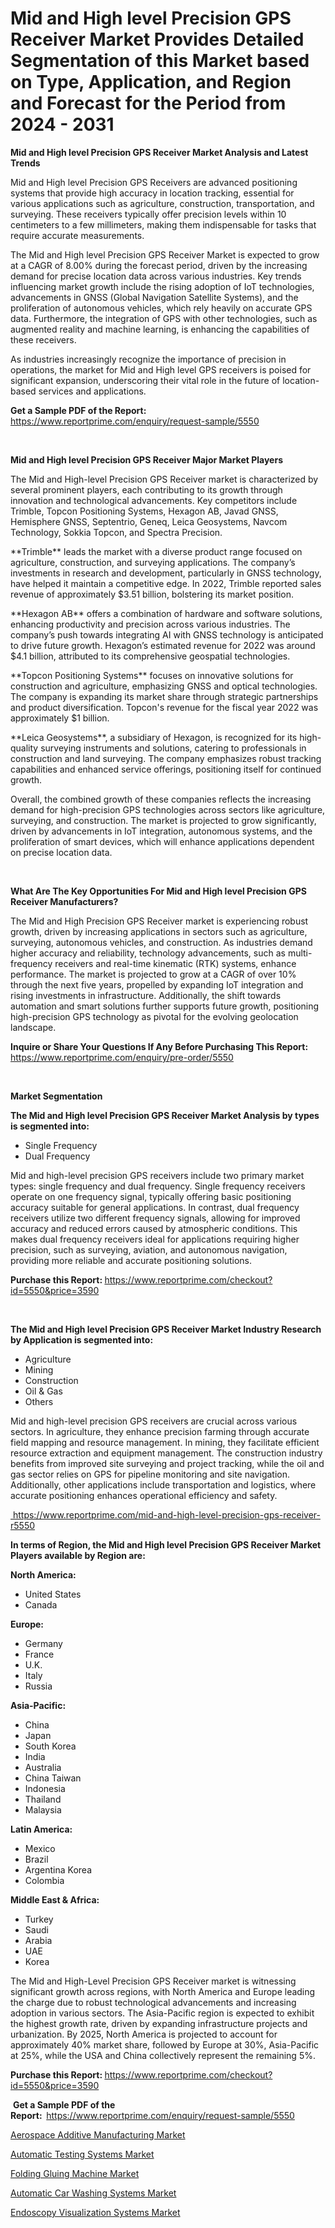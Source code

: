 <p><h1>Mid and High level Precision GPS Receiver Market Provides Detailed Segmentation of this Market based on Type, Application, and Region and Forecast for the Period from 2024 - 2031</h1></p><p><strong>Mid and High level Precision GPS Receiver Market Analysis and Latest Trends</strong></p>
<p><p>Mid and High level Precision GPS Receivers are advanced positioning systems that provide high accuracy in location tracking, essential for various applications such as agriculture, construction, transportation, and surveying. These receivers typically offer precision levels within 10 centimeters to a few millimeters, making them indispensable for tasks that require accurate measurements. </p><p>The Mid and High level Precision GPS Receiver Market is expected to grow at a CAGR of 8.00% during the forecast period, driven by the increasing demand for precise location data across various industries. Key trends influencing market growth include the rising adoption of IoT technologies, advancements in GNSS (Global Navigation Satellite Systems), and the proliferation of autonomous vehicles, which rely heavily on accurate GPS data. Furthermore, the integration of GPS with other technologies, such as augmented reality and machine learning, is enhancing the capabilities of these receivers. </p><p>As industries increasingly recognize the importance of precision in operations, the market for Mid and High level GPS receivers is poised for significant expansion, underscoring their vital role in the future of location-based services and applications.</p></p>
<p><strong>Get a Sample PDF of the Report:&nbsp;</strong> <a href="https://www.reportprime.com/enquiry/request-sample/5550">https://www.reportprime.com/enquiry/request-sample/5550</a></p>
<p>&nbsp;</p>
<p><strong>Mid and High level Precision GPS Receiver Major Market Players</strong></p>
<p><p>The Mid and High-level Precision GPS Receiver market is characterized by several prominent players, each contributing to its growth through innovation and technological advancements. Key competitors include Trimble, Topcon Positioning Systems, Hexagon AB, Javad GNSS, Hemisphere GNSS, Septentrio, Geneq, Leica Geosystems, Navcom Technology, Sokkia Topcon, and Spectra Precision.</p><p>**Trimble** leads the market with a diverse product range focused on agriculture, construction, and surveying applications. The company’s investments in research and development, particularly in GNSS technology, have helped it maintain a competitive edge. In 2022, Trimble reported sales revenue of approximately $3.51 billion, bolstering its market position.</p><p>**Hexagon AB** offers a combination of hardware and software solutions, enhancing productivity and precision across various industries. The company’s push towards integrating AI with GNSS technology is anticipated to drive future growth. Hexagon’s estimated revenue for 2022 was around $4.1 billion, attributed to its comprehensive geospatial technologies.</p><p>**Topcon Positioning Systems** focuses on innovative solutions for construction and agriculture, emphasizing GNSS and optical technologies. The company is expanding its market share through strategic partnerships and product diversification. Topcon's revenue for the fiscal year 2022 was approximately $1 billion.</p><p>**Leica Geosystems**, a subsidiary of Hexagon, is recognized for its high-quality surveying instruments and solutions, catering to professionals in construction and land surveying. The company emphasizes robust tracking capabilities and enhanced service offerings, positioning itself for continued growth.</p><p>Overall, the combined growth of these companies reflects the increasing demand for high-precision GPS technologies across sectors like agriculture, surveying, and construction. The market is projected to grow significantly, driven by advancements in IoT integration, autonomous systems, and the proliferation of smart devices, which will enhance applications dependent on precise location data.</p></p>
<p>&nbsp;</p>
<p><strong>What Are The Key Opportunities For Mid and High level Precision GPS Receiver Manufacturers?</strong></p>
<p><p>The Mid and High Precision GPS Receiver market is experiencing robust growth, driven by increasing applications in sectors such as agriculture, surveying, autonomous vehicles, and construction. As industries demand higher accuracy and reliability, technology advancements, such as multi-frequency receivers and real-time kinematic (RTK) systems, enhance performance. The market is projected to grow at a CAGR of over 10% through the next five years, propelled by expanding IoT integration and rising investments in infrastructure. Additionally, the shift towards automation and smart solutions further supports future growth, positioning high-precision GPS technology as pivotal for the evolving geolocation landscape.</p></p>
<p><strong>Inquire or Share Your Questions If Any Before Purchasing This Report:</strong> <a href="https://www.reportprime.com/enquiry/pre-order/5550">https://www.reportprime.com/enquiry/pre-order/5550</a></p>
<p>&nbsp;</p>
<p><strong>Market Segmentation</strong></p>
<p><strong>The Mid and High level Precision GPS Receiver Market Analysis by types is segmented into:</strong></p>
<p><ul><li>Single Frequency</li><li>Dual Frequency</li></ul></p>
<p><p>Mid and high-level precision GPS receivers include two primary market types: single frequency and dual frequency. Single frequency receivers operate on one frequency signal, typically offering basic positioning accuracy suitable for general applications. In contrast, dual frequency receivers utilize two different frequency signals, allowing for improved accuracy and reduced errors caused by atmospheric conditions. This makes dual frequency receivers ideal for applications requiring higher precision, such as surveying, aviation, and autonomous navigation, providing more reliable and accurate positioning solutions.</p></p>
<p><strong>Purchase this Report:&nbsp;</strong><a href="https://www.reportprime.com/checkout?id=5550&price=3590">https://www.reportprime.com/checkout?id=5550&price=3590</a></p>
<p>&nbsp;</p>
<p><strong>The Mid and High level Precision GPS Receiver Market Industry Research by Application is segmented into:</strong></p>
<p><ul><li>Agriculture</li><li>Mining</li><li>Construction</li><li>Oil & Gas</li><li>Others</li></ul></p>
<p><p>Mid and high-level precision GPS receivers are crucial across various sectors. In agriculture, they enhance precision farming through accurate field mapping and resource management. In mining, they facilitate efficient resource extraction and equipment management. The construction industry benefits from improved site surveying and project tracking, while the oil and gas sector relies on GPS for pipeline monitoring and site navigation. Additionally, other applications include transportation and logistics, where accurate positioning enhances operational efficiency and safety.</p></p>
<p><a href="https://www.reportprime.com/mid-and-high-level-precision-gps-receiver-r5550">&nbsp;https://www.reportprime.com/mid-and-high-level-precision-gps-receiver-r5550</a></p>
<p><strong>In terms of Region, the Mid and High level Precision GPS Receiver Market Players available by Region are:</strong></p>
<p>
    <p> <strong> North America: </strong>
        <ul>
            <li>United States</li>
            <li>Canada</li>
        </ul>
        </p> 
    <p> <strong> Europe: </strong>
        <ul>
            <li>Germany</li>
            <li>France</li>
            <li>U.K.</li>
            <li>Italy</li>
            <li>Russia</li>
        </ul>
        </p> 
    <p> <strong> Asia-Pacific: </strong>
        <ul>
            <li>China</li>
            <li>Japan</li>
            <li>South Korea</li>
            <li>India</li>
            <li>Australia</li>
            <li>China Taiwan</li>
            <li>Indonesia</li>
            <li>Thailand</li>
            <li>Malaysia</li>
        </ul>
        </p> 
    <p> <strong> Latin America: </strong>
        <ul>
            <li>Mexico</li>
            <li>Brazil</li>
            <li>Argentina Korea</li>
            <li>Colombia</li>
        </ul>
        </p> 
    <p> <strong> Middle East & Africa: </strong>
        <ul>
            <li>Turkey</li>
            <li>Saudi</li>
            <li>Arabia</li>
            <li>UAE</li>
            <li>Korea</li>
        </ul>
    </p>
    </p>
<p><p>The Mid and High-Level Precision GPS Receiver market is witnessing significant growth across regions, with North America and Europe leading the charge due to robust technological advancements and increasing adoption in various sectors. The Asia-Pacific region is expected to exhibit the highest growth rate, driven by expanding infrastructure projects and urbanization. By 2025, North America is projected to account for approximately 40% market share, followed by Europe at 30%, Asia-Pacific at 25%, while the USA and China collectively represent the remaining 5%.</p></p>
<p><strong>Purchase this Report: </strong><a href="https://www.reportprime.com/checkout?id=5550&price=3590">https://www.reportprime.com/checkout?id=5550&price=3590</a></p>
<p>&nbsp;<strong>Get a Sample PDF of the Report:&nbsp;&nbsp;</strong><a href="https://www.reportprime.com/enquiry/request-sample/5550">https://www.reportprime.com/enquiry/request-sample/5550</a></p>
<p><strong></strong></p>
<p><p><a href="https://www.linkedin.com/pulse/global-aerospace-additive-manufacturing-market-share-growth-yd6yf?trackingId=ny1yVGO0R4quWby06lY%2BKQ%3D%3D">Aerospace Additive Manufacturing Market</a></p><p><a href="https://issuu.com/reportprime-2/docs/automatic-testing-systems-market-si_3dc60f921aafe8">Automatic Testing Systems Market</a></p><p><a href="https://www.linkedin.com/pulse/folding-gluing-machine-market-outlook-complete-industry-analysis-awsrf?trackingId=A9OPlFY5QjiSKYbI9gYCiw%3D%3D">Folding Gluing Machine Market</a></p><p><a href="https://issuu.com/reportprime-2/docs/automatic-car-washing-systems-marke_230d34110c89a0">Automatic Car Washing Systems Market</a></p><p><a href="https://www.linkedin.com/pulse/global-market-pulse-trends-growth-analysis-endoscopy-visualization-uplnf?trackingId=JvUewfHaT2CSBfXBtqmJtg%3D%3D">Endoscopy Visualization Systems Market</a></p></p>